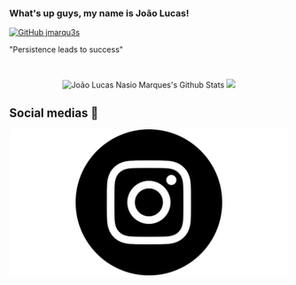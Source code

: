 ### What's up guys, my name is João Lucas!

[![GitHub jmarqu3s](https://img.shields.io/github/followers/jmarqu3s?label=follow&style=social)](https://github.com/jmarqu3s)
  
  "Persistence leads to success"
  
  </a>&nbsp;&nbsp; 

<div align="center">    
  <img height="180em" src="https://github-readme-stats.vercel.app/api?username=jmarqu3s&&show_icons=true&theme=midnight-purple" alt="João Lucas Nasio Marques's Github Stats" alt="João Lucas Nasio Marques's Github Status" />
    <img height="180em" src="https://github-readme-stats.vercel.app/api/top-langs/?username=jmarqu3s&layout=compact&langs_count=7&theme=midnight-purple"/>
</div>

 ## Social medias 🔎


 <a href="https://www.instagram.com/jl.marqu3s/" target="_blank">
    <img src="https://github.com/jmarqu3s/jmarqu3s/blob/main/fotoinsta.png" />        
  </a>&nbsp;&nbsp;
   <br>
   <br>
</details> 




